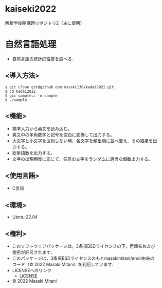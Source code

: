 # kaiseki2022
解析学後期課題リポジトリ2（主に使用）

# 自然言語処理
* 自然言語の統計的性質を調べる.
## <導入方法>
```
$ git clone git@github.com:masaki130/kadai2022.git
$ cd kadai2022
$ gcc sample.c -o sample
$ ./sample
```

## <機能>
* 標準入力から英文を読み込む。
* 英文中の半角数字と記号を空白に変換して出力する。
* 大文字と小文字を区別しない時、各文字を頻出順に並べ変え、その結果を出力する。
* 総単語数を出力する。
* 文字の出現頻度に応じて、任意の文字をランダムに適当な個数出力する。
## <使用言語>
* C言語
## <環境>
* Ubntu:22.04
## <権利>
* このソフトウェアパッケージは，3条項BSDライセンスの下，再頒布および使用が許可されます．
* このパッケージは，3条項BSDライセンスのもとmasakimitani/emcl由来のコード（© 2022 Masaki Mitani）を利用しています.
* LICENSEへのリンク
    * [LICENSE](https://github.com/masaki130/kadai2022/blob/main/LICENSE)
* © 2022 Masaki Mitani
